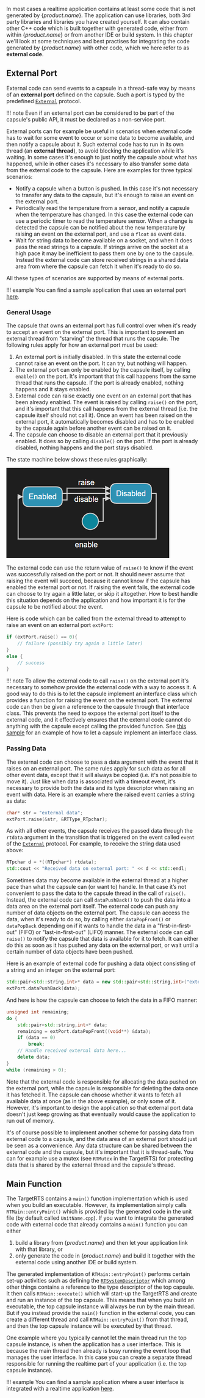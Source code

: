 In most cases a realtime application contains at least some code that is not generated by {$product.name$}. The application can use libraries, both 3rd party libraries and libraries you have created yourself. It can also contain other C++ code which is built together with generated code, either from within {$product.name$} or from another IDE or build system. In this chapter we'll look at some techniques and best practises for integrating the code generated by {$product.name$} with other code, which we here refer to as **external code**.

## External Port
External code can send events to a capsule in a thread-safe way by means of an **external port** defined on the capsule. Such a port is typed by the predefined [`External`](../targetrts-api/struct_external.html) protocol. 

!!! note
    Even if an external port can be considered to be part of the capsule's public API, it must be declared as a non-service port.

External ports can for example be useful in scenarios when external code has to wait for some event to occur or some data to become available, and then notify a capsule about it. Such external code has to run in its own thread (an **external thread**), to avoid blocking the application while it's waiting. In some cases it's enough to just notify the capsule about what has happened, while in other cases it's necessary to also transfer some data from the external code to the capsule. Here are examples for three typical scenarios:

* Notify a capsule when a button is pushed. In this case it's not necessary to transfer any data to the capsule, but it's enough to raise an event on the external port.
* Periodically read the temperature from a sensor, and notify a capsule when the temperature has changed. In this case the external code can use a periodic timer to read the temperature sensor. When a change is detected the capsule can be notified about the new temperature by raising an event on the external port, and use a `float` as event data.
* Wait for string data to become available on a socket, and when it does pass the read strings to a capsule. If strings arrive on the socket at a high pace it may be inefficient to pass them one by one to the capsule. Instead the external code can store received strings in a shared data area from where the capsule can fetch it when it's ready to do so.

All these types of scenarios are supported by means of external ports.

!!! example
    You can find a sample application that uses an external port [here]({$vars.github.repo$}/tree/main/art-samples/QtTrafficLight).

### General Usage
The capsule that owns an external port has full control over when it's ready to accept an event on the external port. This is important to prevent an external thread from "starving" the thread that runs the capsule. The following rules apply for how an external port must be used:

1. An external port is initially disabled. In this state the external code cannot raise an event on the port. It can try, but nothing will happen.
2. The external port can only be enabled by the capsule itself, by calling `enable()` on the port. It's important that this call happens from the same thread that runs the capsule. If the port is already enabled, nothing happens and it stays enabled.
3. External code can raise exactly one event on an external port that has been already enabled. The event is raised by calling `raise()` on the port, and it's important that this call happens from the external thread (i.e. the capsule itself should not call it). Once an event has been raised on the external port, it automatically becomes disabled and has to be enabled by the capsule again before another event can be raised on it.
4. The capsule can choose to disable an external port that it previously enabled. It does so by calling `disable()` on the port. If the port is already disabled, nothing happens and the port stays disabled.

The state machine below shows these rules graphically:

![](images/external_port.png)

The external code can use the return value of `raise()` to know if the event was successfully raised on the port or not. It should never assume that raising the event will succeed, because it cannot know if the capsule has enabled the external port or not. If raising the event fails, the external code can choose to try again a little later, or skip it altogether. How to best handle this situation depends on the application and how important it is for the capsule to be notified about the event.

Here is code which can be called from the external thread to attempt to raise an event on an external port `extPort`:

```cpp
if (extPort.raise() == 0){
    // failure (possibly try again a little later)
}
else {
    // success
}
```

!!! note
    To allow the external code to call `raise()` on the external port it's necessary to somehow provide the external code with a way to access it. A good way to do this is to let the capsule implement an interface class which provides a function for raising the event on the external port. The external code can then be given a reference to the capsule through that interface class. This prevents the need to expose the external port itself to the external code, and it effectively ensures that the external code cannot do anything with the capsule except calling the provided function. See [this sample]({$vars.github.repo$}/tree/main/art-samples/TrafficLight) for an example of how to let a capsule implement an interface class.


### Passing Data
The external code can choose to pass a data argument with the event that it raises on an external port. The same rules apply for such data as for all other event data, except that it will always be copied (i.e. it's not possible to move it). Just like when data is associated with a timeout event, it's necessary to provide both the data and its type descriptor when raising an event with data. Here is an example where the raised event carries a string as data:

```cpp
char* str = "external data";
extPort.raise(&str, &RTType_RTpchar);
```

As with all other events, the capsule receives the passed data through the `rtdata` argument in the transition that is triggered on the event called `event` of the [`External`](../targetrts-api/struct_external.html) protocol. For example, to receive the string data used above:

```cpp
RTpchar d = *((RTpchar*) rtdata);
std::cout << "Received data on external port: " << d << std::endl;
```

Sometimes data may become available in the external thread at a higher pace than what the capsule can (or want to) handle. In that case it’s not convenient to pass the data to the capsule thread in the call of `raise()`. Instead, the external code can call `dataPushBack()` to push the data into a data area on the external port itself. The external code can push any number of data objects on the external port. The capsule can access the data, when it's ready to do so, by calling either `dataPopFront()` or `dataPopBack` depending on if it wants to handle the data in a "first-in-first-out" (FIFO) or "last-in-first-out" (LIFO) manner. The external code can call `raise()` to notify the capsule that data is available for it to fetch. It can either do this as soon as it has pushed any data on the external port, or wait until a certain number of data objects have been pushed. 

Here is an example of external code for pushing a data object consisting of a string and an integer on the external port:

```cpp
std::pair<std::string,int>* data = new std::pair<std::string,int>("external data", 15);
extPort.dataPushBack(data);
```

And here is how the capsule can choose to fetch the data in a FIFO manner:

```cpp
unsigned int remaining;
do {
    std::pair<std::string,int>* data;
    remaining = extPort.dataPopFront((void**) &data);
    if (data == 0)
        break;
    // Handle received external data here...
    delete data;
}
while (remaining > 0);
```

Note that the external code is responsible for allocating the data pushed on the external port, while the capsule is responsible for deleting the data once it has fetched it. The capsule can choose whether it wants to fetch all available data at once (as in the above example), or only some of it. However, it's important to design the application so that external port data doesn't just keep growing as that eventually would cause the application to run out of memory.

It's of course possible to implement another scheme for passing data from external code to a capsule, and the data area of an external port should just be seen as a convenience. Any data structure can be shared between the external code and the capsule, but it's important that it is thread-safe. You can for example use a mutex (see `RTMutex` in the TargetRTS) for protecting data that is shared by the external thread and the capsule's thread.

## Main Function
The TargetRTS contains a `main()` function implementation which is used when you build an executable. However, its implementation simply calls `RTMain::entryPoint()` which is provided by the generated code in the unit file (by default called `UnitName.cpp`). If you want to integrate the generated code with external code that already contains a `main()` function you can either 

1. build a library from {$product.name$} and then let your application link with that library, or
2. only generate the code in {$product.name$} and build it together with the external code using another IDE or build system.

The generated implementation of `RTMain::entryPoint()` performs certain set-up activities such as defining the [`RTSystemDescriptor`](../targetrts-api/struct_r_t_system_descriptor.html) which among other things contains a reference to the type descriptor of the top capsule. It then calls `RTMain::execute()` which will start-up the TargetRTS and create and run an instance of the top capsule. This means that when you build an executable, the top capsule instance will always be run by the main thread. But if you instead provide the `main()` function in the external code, you can create a different thread and call `RTMain::entryPoint()` from that thread, and then the top capsule instance will be executed by that thread. 

One example where you typically cannot let the main thread run the top capsule instance, is when the application has a user interface. This is because the main thread then already is busy running the event loop that manages the user interface. In this case you can create a separate thread responsible for running the realtime part of your application (i.e. the top capsule instance).

!!! example
     You can find a sample application where a user interface is integrated with a realtime application [here]({$vars.github.repo$}/tree/main/art-samples/QtTrafficLight).
